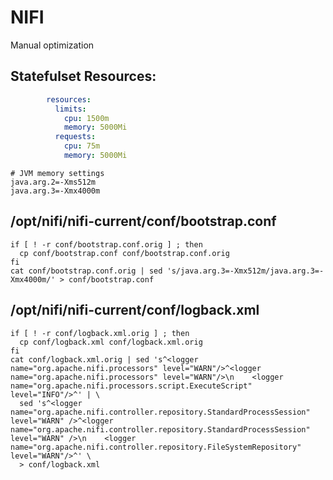 # NIFI

Manual optimization

## Statefulset Resources:

```yaml
        resources:
          limits:
            cpu: 1500m
            memory: 5000Mi
          requests:
            cpu: 75m
            memory: 5000Mi
```

```properties
# JVM memory settings
java.arg.2=-Xms512m
java.arg.3=-Xmx4000m
```


## /opt/nifi/nifi-current/conf/bootstrap.conf

```
if [ ! -r conf/bootstrap.conf.orig ] ; then
  cp conf/bootstrap.conf conf/bootstrap.conf.orig
fi
cat conf/bootstrap.conf.orig | sed 's/java.arg.3=-Xmx512m/java.arg.3=-Xmx4000m/' > conf/bootstrap.conf
```

## /opt/nifi/nifi-current/conf/logback.xml

```
if [ ! -r conf/logback.xml.orig ] ; then
  cp conf/logback.xml conf/logback.xml.orig
fi
cat conf/logback.xml.orig | sed 's^<logger name="org.apache.nifi.processors" level="WARN"/>^<logger name="org.apache.nifi.processors" level="WARN"/>\n    <logger name="org.apache.nifi.processors.script.ExecuteScript" level="INFO"/>^' | \
  sed 's^<logger name="org.apache.nifi.controller.repository.StandardProcessSession" level="WARN" />^<logger name="org.apache.nifi.controller.repository.StandardProcessSession" level="WARN" />\n    <logger name="org.apache.nifi.controller.repository.FileSystemRepository" level="WARN"/>^' \
  > conf/logback.xml
```
